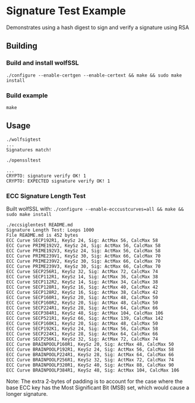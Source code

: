 # Signature Test Example

Demonstrates using a hash digest to sign and verify a signature using RSA

## Building

### Build and install wolfSSL

```
./configure --enable-certgen --enable-certext && make && sudo make install
```

### Build example

```
make
```

## Usage

```
./wolfsigtest
...
Signatures match!
```

```
./openssltest

...
CRYPTO: signature verify OK! 1
CRYPTO: EXPECTED signature verify OK! 1

```

### ECC Signature Length Test 

Built wolfSSL with: `./configure --enable-ecccustcurves=all && make && sudo make install`

```
./eccsiglentest README.md 
Signature Length Test: Loops 1000
File README.md is 452 bytes
ECC Curve SECP192R1, KeySz 24, Sig: ActMax 56, CalcMax 58
ECC Curve PRIME192V2, KeySz 24, Sig: ActMax 56, CalcMax 58
ECC Curve PRIME192V3, KeySz 24, Sig: ActMax 56, CalcMax 58
ECC Curve PRIME239V1, KeySz 30, Sig: ActMax 66, CalcMax 70
ECC Curve PRIME239V2, KeySz 30, Sig: ActMax 66, CalcMax 70
ECC Curve PRIME239V3, KeySz 30, Sig: ActMax 66, CalcMax 70
ECC Curve SECP256R1, KeySz 32, Sig: ActMax 72, CalcMax 74
ECC Curve SECP112R1, KeySz 14, Sig: ActMax 36, CalcMax 38
ECC Curve SECP112R2, KeySz 14, Sig: ActMax 34, CalcMax 38
ECC Curve SECP128R1, KeySz 16, Sig: ActMax 40, CalcMax 42
ECC Curve SECP128R2, KeySz 16, Sig: ActMax 38, CalcMax 42
ECC Curve SECP160R1, KeySz 20, Sig: ActMax 48, CalcMax 50
ECC Curve SECP160R2, KeySz 20, Sig: ActMax 48, CalcMax 50
ECC Curve SECP224R1, KeySz 28, Sig: ActMax 64, CalcMax 66
ECC Curve SECP384R1, KeySz 48, Sig: ActMax 104, CalcMax 106
ECC Curve SECP521R1, KeySz 66, Sig: ActMax 139, CalcMax 142
ECC Curve SECP160K1, KeySz 20, Sig: ActMax 48, CalcMax 50
ECC Curve SECP192K1, KeySz 24, Sig: ActMax 56, CalcMax 58
ECC Curve SECP224K1, KeySz 28, Sig: ActMax 64, CalcMax 66
ECC Curve SECP256K1, KeySz 32, Sig: ActMax 72, CalcMax 74
ECC Curve BRAINPOOLP160R1, KeySz 20, Sig: ActMax 48, CalcMax 50
ECC Curve BRAINPOOLP192R1, KeySz 24, Sig: ActMax 56, CalcMax 58
ECC Curve BRAINPOOLP224R1, KeySz 28, Sig: ActMax 64, CalcMax 66
ECC Curve BRAINPOOLP256R1, KeySz 32, Sig: ActMax 72, CalcMax 74
ECC Curve BRAINPOOLP320R1, KeySz 40, Sig: ActMax 88, CalcMax 90
ECC Curve BRAINPOOLP384R1, KeySz 48, Sig: ActMax 104, CalcMax 106
```

Note: The extra 2-bytes of padding is to account for the case where the base ECC key has the Most Significant Bit (MSB) set, which would cause a longer signature.

